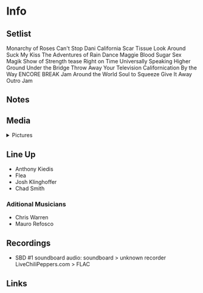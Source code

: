 # Info

## Setlist

Monarchy of Roses
Can't Stop
Dani California
Scar Tissue
Look Around
Suck My Kiss
The Adventures of Rain Dance Maggie
Blood Sugar Sex Magik
Show of Strength tease
Right on Time
Universally Speaking
Higher Ground
Under the Bridge
Throw Away Your Television
Californication
By the Way
ENCORE BREAK
Jam
Around the World
Soul to Squeeze
Give It Away
Outro Jam

## Notes

## Media 

<details>
  <summary>Pictures</summary>
  <!--<img alt="Setlist" title="Setlist" src="_.jpg" height="200" />
  <img alt="Flyer" title="Flyer" src="_.jpg" height="200" />-->
</details>

## Line Up

* Anthony Kiedis
* Flea
* Josh Klinghoffer
* Chad Smith

### Aditional Musicians

* Chris Warren  
* Mauro Refosco

## Recordings

* SBD #1 soundboard audio: soundboard > unknown recorder LiveChiliPeppers.com > FLAC

## Links